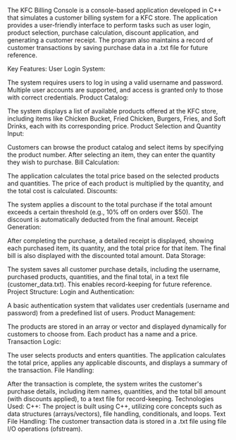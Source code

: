 The KFC Billing Console is a console-based application developed in C++ that simulates a customer billing system for a KFC store. The application provides a user-friendly interface to perform tasks such as user login, product selection, purchase calculation, discount application, and generating a customer receipt. The program also maintains a record of customer transactions by saving purchase data in a .txt file for future reference.

Key Features:
User Login System:

The system requires users to log in using a valid username and password. Multiple user accounts are supported, and access is granted only to those with correct credentials.
Product Catalog:

The system displays a list of available products offered at the KFC store, including items like Chicken Bucket, Fried Chicken, Burgers, Fries, and Soft Drinks, each with its corresponding price.
Product Selection and Quantity Input:

Customers can browse the product catalog and select items by specifying the product number. After selecting an item, they can enter the quantity they wish to purchase.
Bill Calculation:

The application calculates the total price based on the selected products and quantities. The price of each product is multiplied by the quantity, and the total cost is calculated.
Discounts:

The system applies a discount to the total purchase if the total amount exceeds a certain threshold (e.g., 10% off on orders over $50). The discount is automatically deducted from the final amount.
Receipt Generation:

After completing the purchase, a detailed receipt is displayed, showing each purchased item, its quantity, and the total price for that item. The final bill is also displayed with the discounted total amount.
Data Storage:

The system saves all customer purchase details, including the username, purchased products, quantities, and the final total, in a text file (customer_data.txt). This enables record-keeping for future reference.
Project Structure:
Login and Authentication:

A basic authentication system that validates user credentials (username and password) from a predefined list of users.
Product Management:

The products are stored in an array or vector and displayed dynamically for customers to choose from. Each product has a name and a price.
Transaction Logic:

The user selects products and enters quantities. The application calculates the total price, applies any applicable discounts, and displays a summary of the transaction.
File Handling:

After the transaction is complete, the system writes the customer's purchase details, including item names, quantities, and the total bill amount (with discounts applied), to a text file for record-keeping.
Technologies Used:
C++: The project is built using C++, utilizing core concepts such as data structures (arrays/vectors), file handling, conditionals, and loops.
Text File Handling: The customer transaction data is stored in a .txt file using file I/O operations (ofstream).

